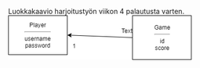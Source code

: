 Luokkakaavio harjoitustyön viikon 4 palautusta varten.
![Luokkakaavio](https://github.com/joku-johku/ot-harjoitustyo3/blob/master/dokumentaatio/kuvat/kuva.png)
